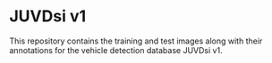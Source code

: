 # JUVDsi v1
This repository contains the training and test images along with their annotations for the vehicle detection database JUVDsi v1.
